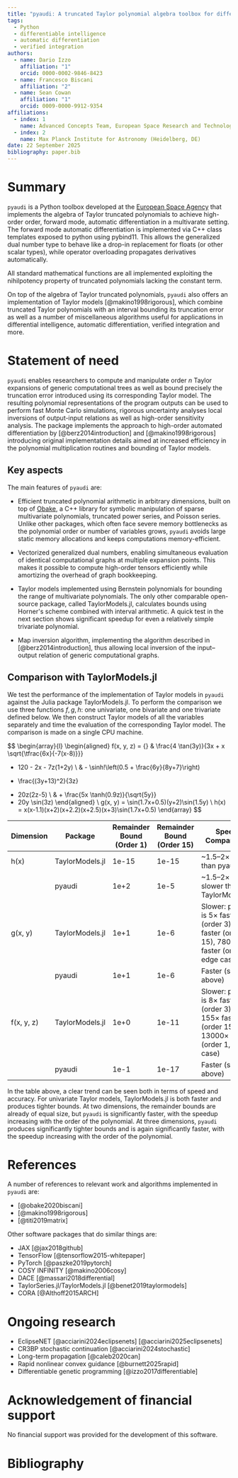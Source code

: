 ```yaml
---
title: "pyaudi: A truncated Taylor polynomial algebra toolbox for differentiable intelligence, automatic differentiation, and verified integration applications."
tags:
  - Python
  - differentiable intelligence
  - automatic differentiation
  - verified integration
authors:
  - name: Dario Izzo
    affiliation: "1"
    orcid: 0000-0002-9846-8423
  - name: Francesco Biscani
    affiliation: "2"
  - name: Sean Cowan
    affiliation: "1"
    orcid: 0009-0000-9912-9354
affiliations:
  - index: 1
    name: Advanced Concepts Team, European Space Research and Technology Center (Noordwijk, NL)
  - index: 2
    name: Max Planck Institute for Astronomy (Heidelberg, DE)
date: 22 September 2025
bibliography: paper.bib
---
```


# Summary

<!-- A summary describing the high-level functionality and purpose of the software for a diverse, non-specialist audience. -->

`pyaudi` is a Python toolbox developed at the [European Space Agency](https://www.esa.int) that implements the algebra of Taylor
truncated polynomials to achieve high-order order, forward mode, automatic differentiation in a multivarate setting. The forward mode automatic
differentiation is implemented via C++ class templates exposed to python using pybind11. This allows the generalized dual number type to
behave like a drop-in replacement for floats (or other scalar types), while operator overloading propagates derivatives automatically.

All standard mathematical functions are all implemented exploiting the nihilpotency property of truncated polynomials lacking the constant term.

On top of the algebra of Taylor truncated polynomials, `pyaudi` also offers an implementation of Taylor models [@makino1998rigorous], which combine truncated Taylor
polynomials with an interval bounding its truncation error as well as a number of miscellaneous algorithms useful for applications in differential intelligence,
automatic differentiation, verified integration and more.



# Statement of need

<!-- A Statement of need section that clearly illustrates the research purpose of the software and places it in the context of related work. -->

`pyaudi` enables researchers to compute and manipulate order $n$ Taylor expansions of generic computational
trees as well as bound precisely the truncation error introduced using
its corresponding Taylor model. The resulting polynomial representations
of the program outputs can be used to perform fast Monte Carlo simulations, rigorous uncertainty analyses
local inversions of output-input relations as well as high-order sensitivity
analysis. The package implements the approach to high-order automated differentiation by [@berz2014introduction] and [@makino1998rigorous]
introducing original implementation details aimed at increased efficiency in the
polynomial multiplication routines and bounding of Taylor models.

## Key aspects  

The main features of `pyaudi` are:  

- Efficient truncated polynomial arithmetic in arbitrary dimensions, built on top of [Obake](https://github.com/bluescarni/obake),
  a C++ library for symbolic manipulation of sparse multivariate polynomials, truncated power series, and Poisson series. 
  Unlike other packages, which often face severe memory bottlenecks as the polynomial order or number of variables grows,
  `pyaudi` avoids large static memory allocations and keeps computations memory-efficient.  

- Vectorized generalized dual numbers, enabling simultaneous evaluation of identical computational graphs at
  multiple expansion points. This makes it possible to compute high-order tensors efficiently while amortizing
  the overhead of graph bookkeeping.  

- Taylor models implemented using Bernstein polynomials for bounding the range of multivariate polynomials. The only other comparable open-source package, 
  called TaylorModels.jl, calculates bounds using Horner's scheme combined with interval arithmetic. A
  quick test in the next section shows significant speedup for even a relatively simple trivariate polynomial.

- Map inversion algorithm, implementing the algorithm described in [@berz2014introduction], thus allowing
  local inversion of the input–output relation of generic computational graphs.

## Comparison with TaylorModels.jl

We test the performance of the implementation of Taylor models in `pyaudi` against the Julia package
TaylorModels.jl. To perform the comparison we use three functions $f,g,h$: one univariate, one bivariate and one trivariate defined
below. We then construct Taylor models of all the variables separately and time the evaluation of
the corresponding Taylor model. The comparison is made on a single CPU machine.

$$
\begin{array}{l}
\begin{aligned}
f(x, y, z) = {} & 
\frac{4 \tan(3y)}{3x + x \sqrt{\tfrac{6x}{-7(x-8)}}}
- 120 - 2x - 7z(1+2y) \\
& - \sinh\!\left(0.5 + \frac{6y}{8y+7}\right)
+ \frac{(3y+13)^2}{3z}
- 20z(2z-5) \\
& + \frac{5x \tanh(0.9z)}{\sqrt{5y}}
- 20y \sin(3z)
\end{aligned}
\\
g(x, y) = \sin(1.7x+0.5)(y+2)\sin(1.5y)
\\
h(x) = x(x-1.1)(x+2)(x+2.2)(x+2.5)(x+3)\sin(1.7x+0.5)
\end{array}
$$

| Dimension | Package         | Remainder Bound (Order 1) | Remainder Bound (Order 15) | Speed Comparison                  |
|-------------|-----------------|--------------------|--------------------|---------------------------------------|
| h(x)      | TaylorModels.jl | 1e-15                     | 1e-15                      | ~1.5–2× faster than pyaudi |
|           | pyaudi          | 1e+2                      | 1e-5                       | ~1.5–2× slower than TaylorModels.jl |
| g(x, y)   | TaylorModels.jl | 1e+1                      | 1e-6                       | Slower: pyaudi is 5× faster (order 3), 15× faster (order 15), 7800× faster (order 1, edge case) |
|           | pyaudi          | 1e+1                      | 1e-6                       | Faster (see above) |
| f(x, y, z)| TaylorModels.jl | 1e+0                      | 1e-11                      | Slower: pyaudi is 8× faster (order 3), 155× faster (order 15), 13000× faster (order 1, edge case) |
|           | pyaudi          | 1e-1                      | 1e-17                      | Faster (see above) |

In the table above, a clear trend can be seen both in terms of speed and accuracy. For univariate
Taylor models, TaylorModels.jl is both faster and produces tighter bounds. At two dimensions, the
remainder bounds are already of equal size, but `pyaudi` is significantly faster, with the speedup
increasing with the order of the polynomial. At three dimensions, `pyaudi` produces significantly
tighter bounds and is again significantly faster, with the speedup increasing with the order of
the polynomial.

# References

<!-- A list of key references, including to other software addressing related needs. Note that the references should include full names of venues, e.g., journals and conferences, not abbreviations only understood in the context of a specific discipline. -->

A number of references to relevant work and algorithms implemented in `pyaudi` are:

- [@obake2020biscani]
- [@makino1998rigorous]
- [@titi2019matrix]

Other software packages that do similar things are:

- JAX [@jax2018github]
- TensorFlow [@tensorflow2015-whitepaper]
- PyTorch [@paszke2019pytorch]
- COSY INFINITY [@makino2006cosy]
- DACE [@massari2018differential]
- TaylorSeries.jl/TaylorModels.jl [@benet2019taylormodels]
- CORA [@Althoff2015ARCH]

# Ongoing research

<!-- Mention (if applicable) a representative set of past or ongoing research projects using the software and recent scholarly publications enabled by it. -->

- EclipseNET [@acciarini2024eclipsenets] [@acciarini2025eclipsenets]
- CR3BP stochastic continuation [@acciarini2024stochastic]
- Long-term propagation [@caleb2020can]
- Rapid nonlinear convex guidance [@burnett2025rapid]
- Differentiable genetic programming [@izzo2017differentiable]

# Acknowledgement of financial support

No financial support was provided for the development of this software.

# Bibliography
